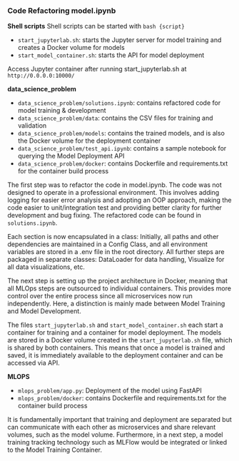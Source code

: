 ### Code Refactoring model.ipynb

**Shell scripts**
Shell scripts can be started with `bash {script}`
- `start_jupyterlab.sh`: starts the Jupyter server for model training and creates a Docker volume for models
- `start_model_container.sh`: starts the API for model deployment

Access Jupyter container after running start_jupyterlab.sh at `http://0.0.0.0:10000/`


**data_science_problem**
- `data_science_problem/solutions.ipynb`: contains refactored code for model training & development
- `data_science_problem/data`: contains the CSV files for training and validation
- `data_science_problem/models`: contains the trained models, and is also the Docker volume for the deployment container
- `data_science_problem/test_api.ipynb`: contains a sample notebook for querying the Model Deployment API
- `data_science_problem/docker`: contains Dockerfile and requirements.txt for the container build process

The first step was to refactor the code in model.ipynb. The code was not designed to operate in a professional environment. This involves adding logging for easier error analysis and adopting an OOP approach, making the code easier to unit/integration test and providing better clarity for further development and bug fixing. The refactored code can be found in `solutions.ipynb`.

Each section is now encapsulated in a class:
Initially, all paths and other dependencies are maintained in a Config Class, and all environment variables are stored in a .env file in the root directory. All further steps are packaged in separate classes: DataLoader for data handling, Visualize for all data visualizations, etc.

The next step is setting up the project architecture in Docker, meaning that all MLOps steps are outsourced to individual containers. This provides more control over the entire process since all microservices now run independently. Here, a distinction is mainly made between Model Training and Model Development.

The files `start_jupyterlab.sh` and `start_model_container.sh` each start a container for training and a container for model deployment. The models are stored in a Docker volume created in the `start_jupyterlab.sh` file, which is shared by both containers. This means that once a model is trained and saved, it is immediately available to the deployment container and can be accessed via API.

**MLOPS**

- `mlops_problem/app.py`: Deployment of the model using FastAPI
- `mlops_problem/docker`: contains Dockerfile and requirements.txt for the container build process

It is fundamentally important that training and deployment are separated but can communicate with each other as microservices and share relevant volumes, such as the model volume. Furthermore, in a next step, a model training tracking technology such as MLFlow would be integrated or linked to the Model Training Container.
